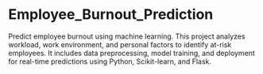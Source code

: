 # Employee_Burnout_Prediction
Predict employee burnout using machine learning. This project analyzes workload, work environment, and personal factors to identify at-risk employees. It includes data preprocessing, model training, and deployment for real-time predictions using Python, Scikit-learn, and Flask.

